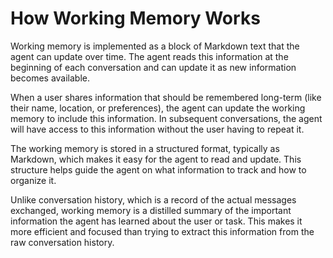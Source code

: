 # How Working Memory Works

Working memory is implemented as a block of Markdown text that the agent can update over time. The agent reads this information at the beginning of each conversation and can update it as new information becomes available.

When a user shares information that should be remembered long-term (like their name, location, or preferences), the agent can update the working memory to include this information. In subsequent conversations, the agent will have access to this information without the user having to repeat it.

The working memory is stored in a structured format, typically as Markdown, which makes it easy for the agent to read and update. This structure helps guide the agent on what information to track and how to organize it.

Unlike conversation history, which is a record of the actual messages exchanged, working memory is a distilled summary of the important information the agent has learned about the user or task. This makes it more efficient and focused than trying to extract this information from the raw conversation history.
